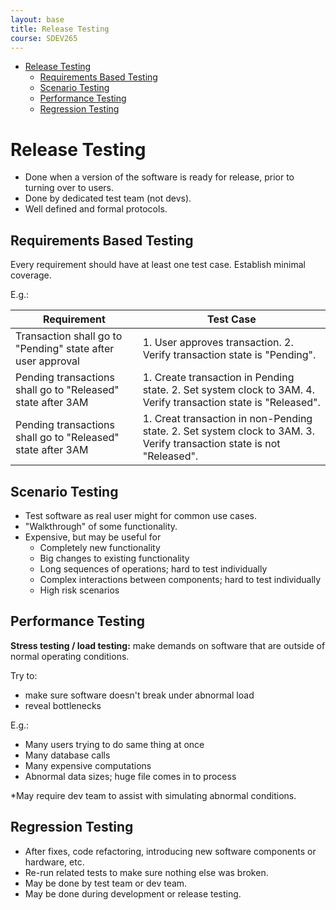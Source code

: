 ```yaml
---
layout: base
title: Release Testing
course: SDEV265
---
```


- [Release Testing](#release-testing)
  - [Requirements Based Testing](#requirements-based-testing)
  - [Scenario Testing](#scenario-testing)
  - [Performance Testing](#performance-testing)
  - [Regression Testing](#regression-testing)

# Release Testing

- Done when a version of the software is ready for release, prior to turning over to users.
- Done by dedicated test team (not devs).
- Well defined and formal protocols.

## Requirements Based Testing

Every requirement should have at least one test case. Establish minimal coverage.

E.g.:

| Requirement                                                 | Test Case                                                                                                             |
| ----------------------------------------------------------- | --------------------------------------------------------------------------------------------------------------------- |
| Transaction shall go to "Pending" state after user approval | 1. User approves transaction. 2. Verify transaction state is "Pending".                                               |
| Pending transactions shall go to "Released" state after 3AM | 1. Create transaction in Pending state. 2. Set system clock to 3AM. 4. Verify transaction state is "Released".        |
| Pending transactions shall go to "Released" state after 3AM | 1. Creat transaction in non-Pending state. 2. Set system clock to 3AM. 3. Verify transaction state is not "Released". |

## Scenario Testing

- Test software as real user might for common use cases.
- "Walkthrough" of some functionality.
- Expensive, but may be useful for
  - Completely new functionality
  - Big changes to existing functionality
  - Long sequences of operations; hard to test individually
  - Complex interactions between components; hard to test individually
  - High risk scenarios

## Performance Testing

**Stress testing / load testing:** make demands on software that are outside of normal operating conditions.

Try to:

- make sure software doesn't break under abnormal load
- reveal bottlenecks

E.g.:

- Many users trying to do same thing at once
- Many database calls
- Many expensive computations
- Abnormal data sizes; huge file comes in to process

\*May require dev team to assist with simulating abnormal conditions.

## Regression Testing

- After fixes, code refactoring, introducing new software components or hardware, etc.
- Re-run related tests to make sure nothing else was broken.
- May be done by test team or dev team.
- May be done during development or release testing.
